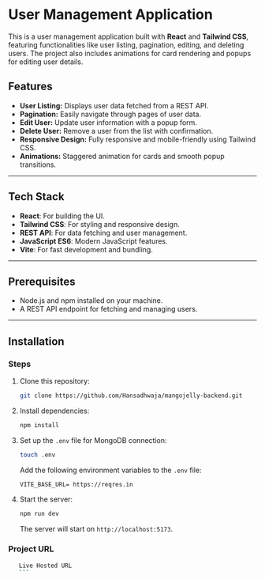 # User Management Application

This is a user management application built with **React** and **Tailwind CSS**, featuring functionalities like user listing, pagination, editing, and deleting users. The project also includes animations for card rendering and popups for editing user details.

## Features

- **User Listing:** Displays user data fetched from a REST API.
- **Pagination:** Easily navigate through pages of user data.
- **Edit User:** Update user information with a popup form.
- **Delete User:** Remove a user from the list with confirmation.
- **Responsive Design:** Fully responsive and mobile-friendly using Tailwind CSS.
- **Animations:** Staggered animation for cards and smooth popup transitions.

---

## Tech Stack

- **React**: For building the UI.
- **Tailwind CSS**: For styling and responsive design.
- **REST API**: For data fetching and user management.
- **JavaScript ES6**: Modern JavaScript features.
- **Vite**: For fast development and bundling.

---

## Prerequisites

- Node.js and npm installed on your machine.
- A REST API endpoint for fetching and managing users.

---

## Installation

### Steps

1. Clone this repository:
    ```bash
    git clone https://github.com/Hansadhwaja/mangojelly-backend.git
    ```


2. Install dependencies:
    ```bash
    npm install
    ```

3. Set up the `.env` file for MongoDB connection:
    ```bash
    touch .env
    ```

    Add the following environment variables to the `.env` file:
    ```env
   VITE_BASE_URL= https://reqres.in
    ```

5. Start the server:
    ```bash
    npm run dev
    ```

    The server will start on `http://localhost:5173`.


### Project URL
 ```bash
    Live Hosted URL 
    ```
